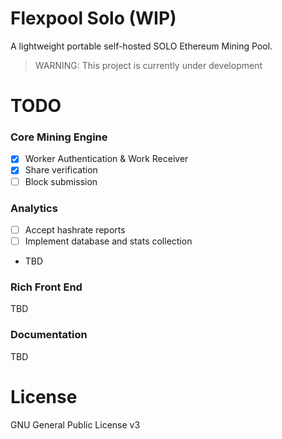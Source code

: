 # Flexpool Solo (WIP)
A lightweight portable self-hosted SOLO Ethereum Mining Pool.

> WARNING: This project is currently under development

# TODO

### Core Mining Engine
- [x] Worker Authentication & Work Receiver
- [x] Share verification
- [ ] Block submission

### Analytics
- [ ] Accept hashrate reports
- [ ] Implement database and stats collection
- TBD

### Rich Front End
TBD

### Documentation
TBD

# License

GNU General Public License v3
